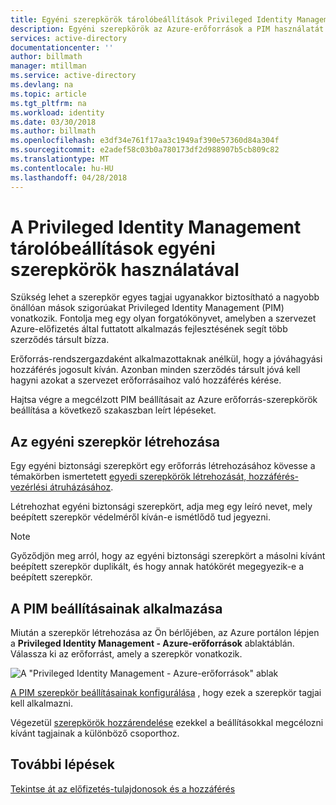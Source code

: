 ```yaml
---
title: Egyéni szerepkörök tárolóbeállítások Privileged Identity Management használata Azure-erőforrások |} Microsoft Docs
description: Egyéni szerepkörök az Azure-erőforrások a PIM használatát ismerteti.
services: active-directory
documentationcenter: ''
author: billmath
manager: mtillman
ms.service: active-directory
ms.devlang: na
ms.topic: article
ms.tgt_pltfrm: na
ms.workload: identity
ms.date: 03/30/2018
ms.author: billmath
ms.openlocfilehash: e3df34e761f17aa3c1949af390e57360d84a304f
ms.sourcegitcommit: e2adef58c03b0a780173df2d988907b5cb809c82
ms.translationtype: MT
ms.contentlocale: hu-HU
ms.lasthandoff: 04/28/2018
---
```

# <a name="use-custom-roles-to-target-privileged-identity-management-settings"></a>A Privileged Identity Management tárolóbeállítások egyéni szerepkörök használatával

Szükség lehet a szerepkör egyes tagjai ugyanakkor biztosítható a nagyobb önállóan mások szigorúakat Privileged Identity Management (PIM) vonatkozik. Fontolja meg egy olyan forgatókönyvet, amelyben a szervezet Azure-előfizetés által futtatott alkalmazás fejlesztésének segít több szerződés társult bízza.

Erőforrás-rendszergazdaként alkalmazottaknak anélkül, hogy a jóváhagyási hozzáférés jogosult kíván. Azonban minden szerződés társult jóvá kell hagyni azokat a szervezet erőforrásaihoz való hozzáférés kérése.

Hajtsa végre a megcélzott PIM beállításait az Azure erőforrás-szerepkörök beállítása a következő szakaszban leírt lépéseket.

## <a name="create-the-custom-role"></a>Az egyéni szerepkör létrehozása

Egy egyéni biztonsági szerepkört egy erőforrás létrehozásához kövesse a témakörben ismertetett [egyedi szerepkörök létrehozását, hozzáférés-vezérlési átruházásához](../role-based-access-control-custom-roles.md).

Létrehozhat egyéni biztonsági szerepkört, adja meg egy leíró nevet, mely beépített szerepkör védelméről kíván-e ismétlődő tud jegyezni.

> [!NOTE]
> Győződjön meg arról, hogy az egyéni biztonsági szerepkört a másolni kívánt beépített szerepkör duplikált, és hogy annak hatókörét megegyezik-e a beépített szerepkör.

## <a name="apply-pim-settings"></a>A PIM beállításainak alkalmazása

Miután a szerepkör létrehozása az Ön bérlőjében, az Azure portálon lépjen a **Privileged Identity Management - Azure-erőforrások** ablaktáblán. Válassza ki az erőforrást, amely a szerepkör vonatkozik.

![A "Privileged Identity Management - Azure-erőforrások" ablak](media/azure-pim-resource-rbac/aadpim_manage_azure_resource_some_there.png)

[A PIM szerepkör beállításainak konfigurálása](pim-resource-roles-configure-role-settings.md) , hogy ezek a szerepkör tagjai kell alkalmazni.

Végezetül [szerepkörök hozzárendelése](pim-resource-roles-assign-roles.md) ezekkel a beállításokkal megcélozni kívánt tagjainak a különböző csoporthoz.

## <a name="next-steps"></a>További lépések

[Tekintse át az előfizetés-tulajdonosok és a hozzáférés](pim-resource-roles-perform-access-review.md)
